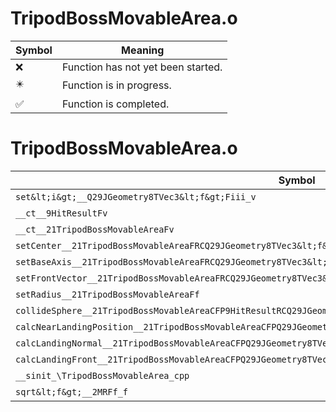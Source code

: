 # TripodBossMovableArea.o
| Symbol | Meaning 
| ------------- | ------------- 
| :x: | Function has not yet been started. 
| :eight_pointed_black_star: | Function is in progress. 
| :white_check_mark: | Function is completed. 


# TripodBossMovableArea.o
| Symbol | Decompiled? |
| ------------- | ------------- |
| `set&lt;i&gt;__Q29JGeometry8TVec3&lt;f&gt;Fiii_v` | :x: |
| `__ct__9HitResultFv` | :x: |
| `__ct__21TripodBossMovableAreaFv` | :x: |
| `setCenter__21TripodBossMovableAreaFRCQ29JGeometry8TVec3&lt;f&gt;` | :x: |
| `setBaseAxis__21TripodBossMovableAreaFRCQ29JGeometry8TVec3&lt;f&gt;` | :x: |
| `setFrontVector__21TripodBossMovableAreaFRCQ29JGeometry8TVec3&lt;f&gt;` | :x: |
| `setRadius__21TripodBossMovableAreaFf` | :x: |
| `collideSphere__21TripodBossMovableAreaCFP9HitResultRCQ29JGeometry8TVec3&lt;f&gt;fRCQ29JGeometry8TVec3&lt;f&gt;` | :x: |
| `calcNearLandingPosition__21TripodBossMovableAreaCFPQ29JGeometry8TVec3&lt;f&gt;RCQ29JGeometry8TVec3&lt;f&gt;` | :x: |
| `calcLandingNormal__21TripodBossMovableAreaCFPQ29JGeometry8TVec3&lt;f&gt;RCQ29JGeometry8TVec3&lt;f&gt;` | :x: |
| `calcLandingFront__21TripodBossMovableAreaCFPQ29JGeometry8TVec3&lt;f&gt;RCQ29JGeometry8TVec3&lt;f&gt;` | :x: |
| `__sinit_\TripodBossMovableArea_cpp` | :x: |
| `sqrt&lt;f&gt;__2MRFf_f` | :x: |
